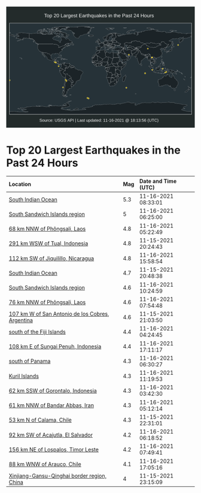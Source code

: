 ![Map](./map.png)

# Top 20 Largest Earthquakes in the Past 24 Hours

| Location | Mag | Date and Time (UTC) |
|:---|:---|:---|
| [South Indian Ocean](https://earthquake.usgs.gov/earthquakes/eventpage/us7000fuir) | 5.3 | 11-16-2021 08:33:01 |
| [South Sandwich Islands region](https://earthquake.usgs.gov/earthquakes/eventpage/us7000fuhx) | 5 | 11-16-2021 06:25:00 |
| [68 km NNW of Phôngsali, Laos](https://earthquake.usgs.gov/earthquakes/eventpage/us7000fuhd) | 4.8 | 11-16-2021 05:22:49 |
| [291 km WSW of Tual, Indonesia](https://earthquake.usgs.gov/earthquakes/eventpage/us7000fuec) | 4.8 | 11-15-2021 20:24:43 |
| [112 km SW of Jiquilillo, Nicaragua](https://earthquake.usgs.gov/earthquakes/eventpage/us7000fuke) | 4.8 | 11-16-2021 15:58:54 |
| [South Indian Ocean](https://earthquake.usgs.gov/earthquakes/eventpage/us7000fuen) | 4.7 | 11-15-2021 20:48:38 |
| [South Sandwich Islands region](https://earthquake.usgs.gov/earthquakes/eventpage/us7000fujb) | 4.6 | 11-16-2021 10:24:59 |
| [76 km NNW of Phôngsali, Laos](https://earthquake.usgs.gov/earthquakes/eventpage/us7000fuif) | 4.6 | 11-16-2021 07:54:48 |
| [107 km W of San Antonio de los Cobres, Argentina](https://earthquake.usgs.gov/earthquakes/eventpage/us7000fuet) | 4.6 | 11-15-2021 21:03:50 |
| [south of the Fiji Islands](https://earthquake.usgs.gov/earthquakes/eventpage/us7000fuh5) | 4.4 | 11-16-2021 04:24:45 |
| [108 km E of Sungai Penuh, Indonesia](https://earthquake.usgs.gov/earthquakes/eventpage/us7000fukw) | 4.4 | 11-16-2021 17:11:17 |
| [south of Panama](https://earthquake.usgs.gov/earthquakes/eventpage/us7000fuhy) | 4.3 | 11-16-2021 06:30:27 |
| [Kuril Islands](https://earthquake.usgs.gov/earthquakes/eventpage/us7000fujh) | 4.3 | 11-16-2021 11:19:53 |
| [62 km SSW of Gorontalo, Indonesia](https://earthquake.usgs.gov/earthquakes/eventpage/us7000fugu) | 4.3 | 11-16-2021 03:42:30 |
| [61 km NNW of Bandar Abbas, Iran](https://earthquake.usgs.gov/earthquakes/eventpage/us7000fuhb) | 4.3 | 11-16-2021 05:12:14 |
| [53 km N of Calama, Chile](https://earthquake.usgs.gov/earthquakes/eventpage/us7000fufb) | 4.3 | 11-15-2021 22:31:01 |
| [92 km SW of Acajutla, El Salvador](https://earthquake.usgs.gov/earthquakes/eventpage/us7000fuhu) | 4.2 | 11-16-2021 06:18:52 |
| [156 km NE of Lospalos, Timor Leste](https://earthquake.usgs.gov/earthquakes/eventpage/us7000fuie) | 4.2 | 11-16-2021 07:49:41 |
| [88 km WNW of Arauco, Chile](https://earthquake.usgs.gov/earthquakes/eventpage/us7000fuku) | 4.1 | 11-16-2021 17:05:16 |
| [Xinjiang-Gansu-Qinghai border region, China](https://earthquake.usgs.gov/earthquakes/eventpage/us7000fufm) | 4 | 11-15-2021 23:15:09 |
